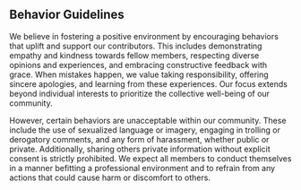 ## Behavior Guidelines

We believe in fostering a positive environment by encouraging behaviors that uplift and support our contributors. This includes demonstrating empathy and kindness towards fellow members, respecting diverse opinions and experiences, and embracing constructive feedback with grace. When mistakes happen, we value taking responsibility, offering sincere apologies, and learning from these experiences. Our focus extends beyond individual interests to prioritize the collective well-being of our community.

However, certain behaviors are unacceptable within our community. These include the use of sexualized language or imagery, engaging in trolling or derogatory comments, and any form of harassment, whether public or private. Additionally, sharing others private information without explicit consent is strictly prohibited. We expect all members to conduct themselves in a manner befitting a professional environment and to refrain from any actions that could cause harm or discomfort to others.
